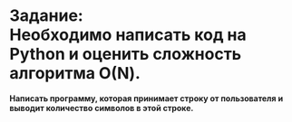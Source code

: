 # Задание: <br> Необходимо написать код на Python и оценить сложность алгоритма О(N).
**Написать программу, которая принимает строку от пользователя и выводит количество символов в этой строке.**

